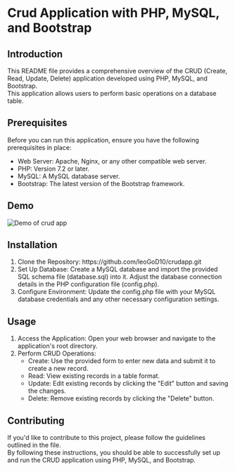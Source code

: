 <h1>Crud Application  with PHP, MySQL, and Bootstrap</h1>
<h2>Introduction</h2>
<p>This README file provides a comprehensive overview of the CRUD (Create, Read, Update, Delete) application developed using PHP, MySQL, and Bootstrap. <br>
  This application allows users to perform basic operations on a database table.</p>
<h2>Prerequisites</h2>
<p>Before you can run this application, ensure you have the following prerequisites in place:</p>
<ul>
  <li>Web Server: Apache, Nginx, or any other compatible web server.</li>
  <li>PHP: Version 7.2 or later.</li>
  <li>MySQL: A MySQL database server.</li>
  <li>Bootstrap: The latest version of the Bootstrap framework.</li>
</ul>
<h2>Demo</h2>
<img src="https://media.licdn.com/dms/image/v2/D5622AQHFWQ9Gr3Opcw/feedshare-shrink_2048_1536/feedshare-shrink_2048_1536/0/1726695013118?e=1729728000&v=beta&t=jeu4VyeHFLhihbT5QtNa1sEylXQEh2JISTTKJfo3jFk" alt="Demo of crud app">
<h2>Installation</h2>
<ol type="1">
  <li>Clone the Repository: https://github.com/leoGoD10/crudapp.git</li>
  <li>Set Up Database: Create a MySQL database and import the provided SQL schema file (database.sql) into it. Adjust the database connection details in the PHP configuration file (config.php).</li>
  <li>Configure Environment: Update the config.php file with your MySQL database credentials and any other necessary configuration settings.</li>
</ol>
<h2>Usage</h2>
<ol type="1">
  <li>Access the Application: Open your web browser and navigate to the application's root directory.</li>
  <li>Perform CRUD Operations:
    <ul>
      <li>Create: Use the provided form to enter new data and submit it to create a new record.</li>
      <li>Read: View existing records in a table format.</li>
      <li>Update: Edit existing records by clicking the "Edit" button and saving the changes.</li>
      <li>Delete: Remove existing records by clicking the "Delete" button.</li>
    </ul>
  </li>
</ol>
<h2>Contributing</h2>
<p>If you'd like to contribute to this project, please follow the guidelines outlined in the file. <br>
By following these instructions, you should be able to successfully set up and run the CRUD application using PHP, MySQL, and Bootstrap.</p>
